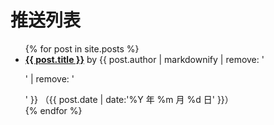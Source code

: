 # 推送列表

<ul>
  {% for post in site.posts %}
    <li>
      <a href="{{ post.url | remove: '.html' }}"><strong>{{ post.title }}</strong></a> by {{ post.author | markdownify | remove: '<p>' | remove: '</p>' }} （{{ post.date | date:'%Y 年 %m 月 %d 日' }}）
    </li>
  {% endfor %}
</ul>
